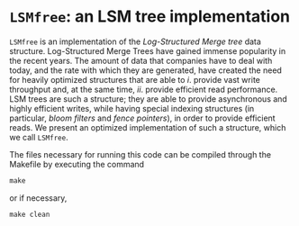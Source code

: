 # `LSMfree`: an LSM tree implementation
`LSMfree` is an implementation of the *Log-Structured Merge tree* data structure. Log-Structured Merge Trees have gained immense popularity in the recent years. The amount of data that companies have to deal with today, and the rate with which they are generated, have created the need for heavily optimized structures that are able to *i*. provide vast write throughput and, at the same time, *ii*. provide efficient read performance. LSM trees are such a structure; they are able to provide asynchronous and highly efficient writes, while having special indexing structures (in particular, *bloom filters* and *fence pointers*), in order to provide efficient reads. We present an optimized implementation of such a structure, which we call `LSMfree`.

The files necessary for running this code can be compiled through the Makefile by executing the command
```c
make
```
or if necessary, 
```c
make clean
```
